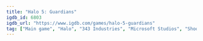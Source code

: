 ```yaml
---
title: "Halo 5: Guardians"
igdb_id: 6803
igdb_url: "https://www.igdb.com/games/halo-5-guardians"
tag: ["Main game", "Halo", "343 Industries", "Microsoft Studios", "Shooter", "Single player", "Multiplayer", "Co-operative", "First person", "Third person", "Action", "Science fiction", "Warfare"]
---
```

